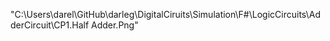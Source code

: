 "C:\Users\darel\GitHub\darleg\DigitalCiruits\Simulation\F#\LogicCircuits\AdderCircuit\CP1.Half Adder.Png"
